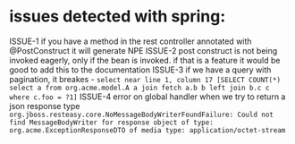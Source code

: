 # issues detected with spring:

ISSUE-1 if you have a method in the rest controller annotated with @PostConstruct it will generate NPE
ISSUE-2 post construct is not being invoked eagerly, only if the bean is invoked. if that is a feature it would be good to add this to the documentation
ISSUE-3 if we have a query with pagination, it breakes - `select near line 1, column 17 [SELECT COUNT(*) select a from org.acme.model.A a join fetch a.b b left join b.c c where c.foo = ?1]`
ISSUE-4 error on global handler when we try to return a json response type `org.jboss.resteasy.core.NoMessageBodyWriterFoundFailure: Could not find MessageBodyWriter for response object of type: org.acme.ExceptionResponseDTO of media type: application/octet-stream`